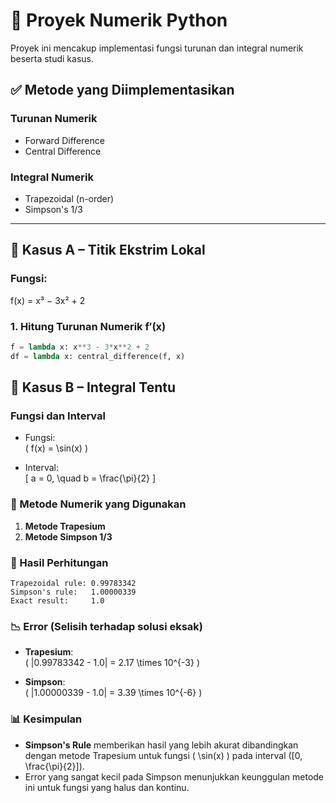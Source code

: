 # 📘 Proyek Numerik Python

Proyek ini mencakup implementasi fungsi turunan dan integral numerik beserta studi kasus.

## ✅ Metode yang Diimplementasikan

### Turunan Numerik
- Forward Difference
- Central Difference

### Integral Numerik
- Trapezoidal (n-order)
- Simpson's 1/3

---

## 📌 Kasus A – Titik Ekstrim Lokal

### Fungsi:
f(x) = x³ − 3x² + 2

### 1. Hitung Turunan Numerik f′(x)

```python
f = lambda x: x**3 - 3*x**2 + 2
df = lambda x: central_difference(f, x)
```


## 📌 Kasus B – Integral Tentu

### Fungsi dan Interval

- Fungsi:  
  \( f(x) = \sin(x) \)

- Interval:  
  \[ a = 0, \quad b = \frac{\pi}{2} \]

### 🧮 Metode Numerik yang Digunakan

1. **Metode Trapesium**
2. **Metode Simpson 1/3**

### 🔢 Hasil Perhitungan

```
Trapezoidal rule: 0.99783342
Simpson's rule:   1.00000339
Exact result:     1.0
```

### 📉 Error (Selisih terhadap solusi eksak)

- **Trapesium**:  
  \( |0.99783342 - 1.0| = 2.17 \times 10^{-3} \)

- **Simpson**:  
  \( |1.00000339 - 1.0| = 3.39 \times 10^{-6} \)

### 📊 Kesimpulan

- **Simpson's Rule** memberikan hasil yang lebih akurat dibandingkan dengan metode Trapesium untuk fungsi \( \sin(x) \) pada interval \([0, \frac{\pi}{2}]\).
- Error yang sangat kecil pada Simpson menunjukkan keunggulan metode ini untuk fungsi yang halus dan kontinu.
